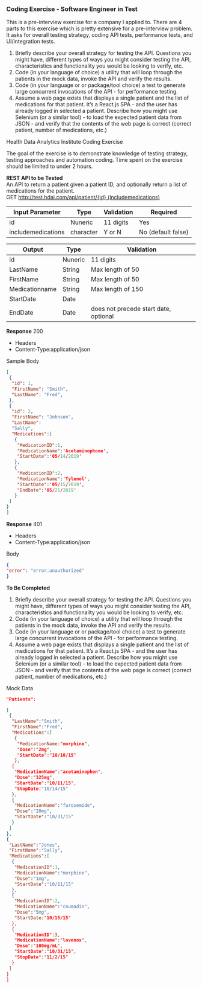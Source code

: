 ### Coding Exercise - Software Engineer in Test

This is a pre-interview exercise for a company I applied to.  There are 4 parts to this exercise which is pretty extensive for a pre-interview problem. It asks for overall testing strategy, coding API tests, performance tests, and UI/integration tests.  
1.  Briefly describe your overall strategy for testing the API. Questions you might have, different types of ways you might consider testing the
API, characteristics and functionality you would be looking to verify, etc.
2.  Code (in your language of choice) a utility that will loop through the patients in the mock data, invoke the API and verify the results.
3. Code (in your language or or package/tool choice) a test to generate large concurrent invocations of the API - for performance testing.
4. Assume a web page exists that displays a single patient and the list of medications for that patient. It’s a React.js SPA - and the user has already logged in selected a patient. Describe how you might use Selenium (or a similar tool) - to load the expected patient data from JSON - and verify that the contents of the web page is correct (correct patient, number of medications, etc.)

Health Data Analytics Institute Coding Exercise

The goal of the exercise is to demonstrate knowledge of testing strategy, testing approaches and automation coding. Time spent on the exercise should be limited to under 2 hours.


<b>REST API to be Tested </b><Br>
An API to return a patient given a patient ID, and optionally return a list of medications for the patient. <br>
GET http://test.hdai.com/api/patient/{id},(includemedications)

| Input Parameter    | Type      | Validation | Required           |
|--------------------|-----------|------------|--------------------|
| id                 | Nuneric   | 11 digits  | Yes                |
| includemedications | character | Y or N     | No (default false) |

| Output         | Type    | Validation                            |
|----------------|---------|---------------------------------------|
| id             | Nuneric | 11 digits                             |
| LastName       | String  | Max length of 50                      |
| FirstName      | String  | Max length of 50                      |
| Medicationname | String  | Max length of 150                     |
| StartDate      | Date    |                                       |
| EndDate        | Date    | does not precede start date, optional |

<b>Response</b>
200
- Headers
- Content-Type:application/json

Sample Body
```json
[
 {
  "id": 1,
  "FirstName": "Smith", 
  "LastName": "Fred",
 },
 {
  "id": 2,
  "FirstName": "Johnson", 
  "LastName": 
  "Sally", 
  "Medications":[
   {
    "MedicationID":1, 
    "MedicationName":'Acetaminophone', 
    "StartDate":'05/14/2019'
   },
   {
    "MedicationID":2, 
    "MedicationName":'Tylenol', 
    "StartDate":'05/15/2019', 
    "EndDate":'05/21/2019'
   }
 ]
}
]
```

<b>Response</b>
401
- Headers
- Content-Type:application/json 
 
Body
```json
{
"error": "error.unauthorized"
}
```

<b>To Be Completed</b>

1.  Briefly describe your overall strategy for testing the API. Questions you might have, different types of ways you might consider testing the
API, characteristics and functionality you would be looking to verify, etc.
2.  Code (in your language of choice) a utility that will loop through the patients in the mock data, invoke the API and verify the results.
3. Code (in your language or or package/tool choice) a test to generate large concurrent invocations of the API - for performance testing.
4. Assume a web page exists that displays a single patient and the list of medications for that patient. It’s a React.js SPA - and the user has already logged in selected a patient. Describe how you might use Selenium (or a similar tool) - to load the expected patient data from JSON - and verify that the contents of the web page is correct (correct patient, number of medications, etc.)
 
Mock Data

```json
"Patients":

[
 {
  "LastName":"Smith", 
  "FirstName":"Fred", 
  "Medications":[
   {
    "MedicationName:"morphine", 
    "Dose":"2mg", 
    "StartDate":"10/10/15"
   },
  {
   "MedicationName":"acetaminophen", 
   "Dose":"325mg", 
   "StartDate":"10/11/15", 
   "StopDate:"10/14/15"
  },
  {
   "MedicationName":"furosemide", 
   "Dose":"20mg", 
   "StartDate":"10/31/15"
  }
 ]
},
{
 "LastName":"Jones", 
 "FirstName":"Sally", 
 "Medications":[
  {
   "MedicationID":1, 
   "MedicationName":"morphine", 
   "Dose":"1mg", 
   "StartDate":"10/11/15"
  },
  {
   "MedicationID":2, 
   "MedicationName":"coumadin", 
   "Dose":"5mg", 
   "StartDate:"10/15/15"
  },
  {
   "MedicationID":3, 
   "MedicationName":"lovenox", 
   "Dose":"100mg/mL",
   "StartDate":"10/31/15", 
   "StopDate":"11/2/15"
  }
 ]
}
]
```
